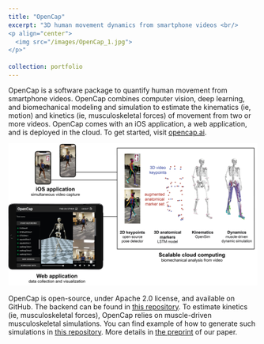 ```yaml
---
title: "OpenCap"
excerpt: "3D human movement dynamics from smartphone videos <br/>
<p align="center">
  <img src="/images/OpenCap_1.jpg">
</p>"

collection: portfolio
---
```


OpenCap is a software package to quantify human movement from smartphone videos. OpenCap combines computer vision, deep learning, and biomechanical modeling and simulation to estimate the kinematics (ie, motion) and kinetics (ie, musculoskeletal forces) of movement from two or more videos. OpenCap comes with an iOS application, a web application, and is deployed in the cloud. To get started, visit [opencap.ai](https://www.opencap.ai/).

<p align="center">
  <img src="/images/OpenCap-worflow.jpg">
</p>

OpenCap is open-source, under Apache 2.0 license, and available on GitHub. The backend can be found in [this repository](https://github.com/stanfordnmbl/opencap-core). To estimate kinetics (ie, musculoskeletal forces), OpenCap relies on muscle-driven musculoskeletal simulations. You can find example of how to generate such simulations in [this repository](https://github.com/stanfordnmbl/opencap-processing). More details in [the preprint](https://www.biorxiv.org/content/10.1101/2022.07.07.499061v1) of our paper.